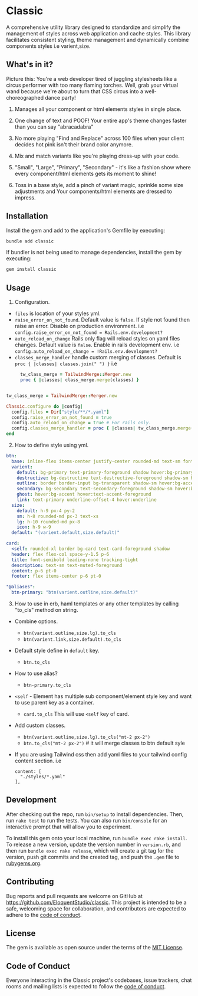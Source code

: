 # Classic

A comprehensive utility library designed to standardize and simplify the management of styles across web application and cache styles. This library facilitates consistent styling, theme management and dynamically combine components styles i.e varient,size.

##  What's in it?

Picture this: You're a web developer tired of juggling stylesheets like a circus performer with too many flaming torches. Well, grab your virtual wand because we're about to turn that CSS circus into a well-choreographed dance party!

1. Manages all your component or html elements styles in single place.

2. One change of text and POOF! Your entire app's theme changes faster than you can say "abracadabra"

3. No more playing "Find and Replace" across 100 files when your client decides hot pink isn't their brand color anymore.

4. Mix and match variants like you're playing dress-up with your code.

5. "Small", "Large", "Primary", "Secondary" - it's like a fashion show where every component/html elements gets its moment to shine!

6. Toss in a base style, add a pinch of variant magic, sprinkle some size adjustments and Your components/html elements are dressed to impress.

## Installation

Install the gem and add to the application's Gemfile by executing:

```bash
bundle add classic
```

If bundler is not being used to manage dependencies, install the gem by executing:

```bash
gem install classic
```

## Usage

1. Configuration.
  - `files` is location of your styles yml.
  - `raise_error_on_not_found`. Default value is `false`.
    If style not found then raise an error. Disable on production environment.
    i.e `config.raise_error_on_not_found = Rails.env.development?`
  - `auto_reload_on_change` Rails only flag will reload styles on yaml files changes.
    Default value is `false`. Enable in rails development env.
    i.e `config.auto_reload_on_change = !Rails.env.development?`
  - `classes_merge_handler` handle custom merging of classes.
    Default is `proc { |classes| classes.join(" ") }`
    i.e
    ```ruby
      tw_class_merge = TailwindMerge::Merger.new
      proc { |classes| class_merge.merge(classes) }
    ```

  ```ruby

  tw_class_merge = TailwindMerge::Merger.new

  Classic.configure do |config|
    config.files = Dir["style/**/*.yaml"]
    config.raise_error_on_not_found = true
    config.auto_reload_on_change = true # For rails only.
    config.classes_merge_handler = proc { |classes| tw_class_merge.merge(classes) }
  end
  ```

2. How to define style using yml.

  ```yml
  btn:
    base: inline-flex items-center justify-center rounded-md text-sm font-medium transition-colors focus-visible:outline-none focus-visible:ring-1 focus-visible:ring-ring disabled:pointer-events-none disabled:opacity-5
    varient:
      default: bg-primary text-primary-foreground shadow hover:bg-primary/90
      destructive: bg-destructive text-destructive-foreground shadow-sm hover:bg-destructive/90
      outline: border border-input bg-transparent shadow-sm hover:bg-accent hover:text-accent-foreground
      secondary: bg-secondary text-secondary-foreground shadow-sm hover:bg-secondary/80
      ghost: hover:bg-accent hover:text-accent-foreground
      link: text-primary underline-offset-4 hover:underline
    size:
      default: h-9 px-4 py-2
      sm: h-8 rounded-md px-3 text-xs
      lg: h-10 rounded-md px-8
      icon: h-9 w-9
    default: "(varient.default,size.default)"

  card:
    <self: rounded-xl border bg-card text-card-foreground shadow
    header: flex flex-col space-y-1.5 p-6
    title: font-semibold leading-none tracking-tight
    description: text-sm text-muted-foreground
    content: p-6 pt-0
    footer: flex items-center p-6 pt-0

  "@aliases":
    btn-primary: "btn(varient.outline,size.default)"
  ```

3. How to use in erb, haml templates or any other templates by calling "to_cls" method on string.

  * Combine options.
    - `btn(varient.outline,size.lg).to_cls`
    - `btn(varient.link,size.default).to_cls`

  * Default style define in  `default` key.
    - `btn.to_cls`

  * How to use alias?
    - `btn-primary.to_cls`

  * `<self` - Element has multiple sub component/element style key and want to use parent key as a container.
    - `card.to_cls` This will use `<self` key of card.

  * Add custom classes.
    - `btn(varient.outline,size.lg).to_cls("mt-2 px-2")`
    - `btn.to_cls("mt-2 px-2")` # it will merge classes to btn default syle

  * If you are using Tailwind css then add yaml files to your tailwind config content section.
    i.e
    ```
    content: [
      "./styles/*.yaml"
    ],
    ```

## Development

After checking out the repo, run `bin/setup` to install dependencies. Then, run `rake test` to run the tests. You can also run `bin/console` for an interactive prompt that will allow you to experiment.

To install this gem onto your local machine, run `bundle exec rake install`. To release a new version, update the version number in `version.rb`, and then run `bundle exec rake release`, which will create a git tag for the version, push git commits and the created tag, and push the `.gem` file to [rubygems.org](https://rubygems.org).

## Contributing

Bug reports and pull requests are welcome on GitHub at https://github.com/EloquentStudio/classic. This project is intended to be a safe, welcoming space for collaboration, and contributors are expected to adhere to the [code of conduct](https://github.com/EloquentStudio/classic/blob/master/CODE_OF_CONDUCT.md).

## License

The gem is available as open source under the terms of the [MIT License](https://opensource.org/licenses/MIT).

## Code of Conduct

Everyone interacting in the Classic project's codebases, issue trackers, chat rooms and mailing lists is expected to follow the [code of conduct](https://github.com/EloquentStudio/classic/blob/master/CODE_OF_CONDUCT.md).
